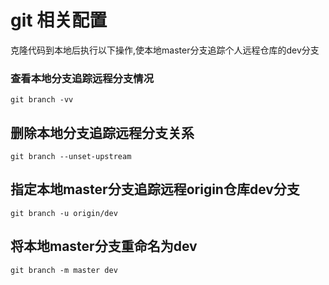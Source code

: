 # git 相关配置
 克隆代码到本地后执行以下操作,使本地master分支追踪个人远程仓库的dev分支
### 查看本地分支追踪远程分支情况
`git branch -vv`
## 删除本地分支追踪远程分支关系
`git branch --unset-upstream`
## 指定本地master分支追踪远程origin仓库dev分支
`git branch -u origin/dev`
## 将本地master分支重命名为dev
`git branch -m master dev`